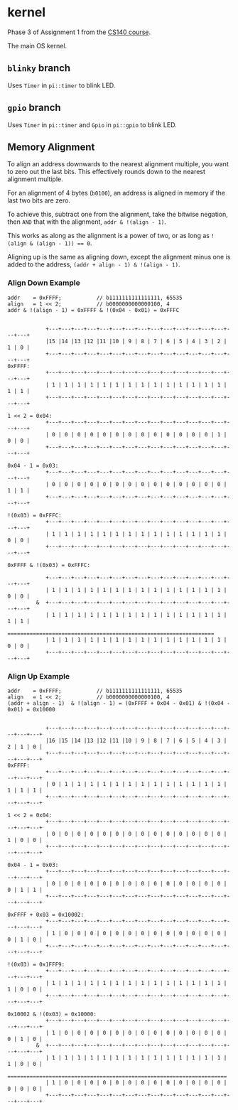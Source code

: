 # kernel
Phase 3 of Assignment 1 from the [CS140 course](https://cs140e.sergio.bz/assignments/1-shell/).

The main OS kernel.

## `blinky` branch
Uses `Timer` in `pi::timer` to blink LED.

## `gpio` branch
Uses `Timer` in `pi::timer` and `Gpio` in `pi::gpio` to blink LED.


## Memory Alignment
To align an address downwards to the nearest alignment multiple, you want to zero out the last bits. This effectively rounds down to the nearest alignment multiple.

For an alignment of 4 bytes (`b0100`), an address is aligned in memory if the last two bits are zero.

To achieve this, subtract one from the alignment, take the bitwise negation, then `AND` that with the alignment, `addr & !(align - 1)`.

This works as along as the alignment is a power of two, or as long as `!(align & (align - 1)) == 0`.

Aligning up is the same as aligning down, except the alignment minus one is added to the address, `(addr + align - 1) & !(align - 1)`.


### Align Down Example
```
addr    = 0xFFFF;           // b1111111111111111, 65535 
align   = 1 << 2;           // b0000000000000100, 4
addr & !(align - 1) = 0xFFFF & !(0x04 - 0x01) = 0xFFFC


            +---+---+---+---+---+---+---+---+---+---+---+---+---+---+---+---+
            |15 |14 |13 |12 |11 |10 | 9 | 8 | 7 | 6 | 5 | 4 | 3 | 2 | 1 | 0 |
            +---+---+---+---+---+---+---+---+---+---+---+---+---+---+---+---+
0xFFFF:
            +---+---+---+---+---+---+---+---+---+---+---+---+---+---+---+---+
            | 1 | 1 | 1 | 1 | 1 | 1 | 1 | 1 | 1 | 1 | 1 | 1 | 1 | 1 | 1 | 1 |
            +---+---+---+---+---+---+---+---+---+---+---+---+---+---+---+---+

1 << 2 = 0x04:
            +---+---+---+---+---+---+---+---+---+---+---+---+---+---+---+---+
            | 0 | 0 | 0 | 0 | 0 | 0 | 0 | 0 | 0 | 0 | 0 | 0 | 0 | 1 | 0 | 0 |
            +---+---+---+---+---+---+---+---+---+---+---+---+---+---+---+---+

0x04 - 1 = 0x03:
            +---+---+---+---+---+---+---+---+---+---+---+---+---+---+---+---+
            | 0 | 0 | 0 | 0 | 0 | 0 | 0 | 0 | 0 | 0 | 0 | 0 | 0 | 0 | 1 | 1 |
            +---+---+---+---+---+---+---+---+---+---+---+---+---+---+---+---+

!(0x03) = 0xFFFC:
            +---+---+---+---+---+---+---+---+---+---+---+---+---+---+---+---+
            | 1 | 1 | 1 | 1 | 1 | 1 | 1 | 1 | 1 | 1 | 1 | 1 | 1 | 1 | 0 | 0 |
            +---+---+---+---+---+---+---+---+---+---+---+---+---+---+---+---+

0xFFFF & !(0x03) = 0xFFFC:

            +---+---+---+---+---+---+---+---+---+---+---+---+---+---+---+---+
            | 1 | 1 | 1 | 1 | 1 | 1 | 1 | 1 | 1 | 1 | 1 | 1 | 1 | 1 | 0 | 0 |
         &  +---+---+---+---+---+---+---+---+---+---+---+---+---+---+---+---+
            | 1 | 1 | 1 | 1 | 1 | 1 | 1 | 1 | 1 | 1 | 1 | 1 | 1 | 1 | 1 | 1 |
            =================================================================
            | 1 | 1 | 1 | 1 | 1 | 1 | 1 | 1 | 1 | 1 | 1 | 1 | 1 | 1 | 0 | 0 |
            +---+---+---+---+---+---+---+---+---+---+---+---+---+---+---+---+
```

### Align Up Example
```
addr    = 0xFFFF;           // b1111111111111111, 65535 
align   = 1 << 2;           // b0000000000000100, 4
(addr + align - 1)  & !(align - 1) = (0xFFFF + 0x04 - 0x01) & !(0x04 - 0x01) = 0x10000


            +---+---+---+---+---+---+---+---+---+---+---+---+---+---+---+---+---+
            |16 |15 |14 |13 |12 |11 |10 | 9 | 8 | 7 | 6 | 5 | 4 | 3 | 2 | 1 | 0 |
            +---+---+---+---+---+---+---+---+---+---+---+---+---+---+---+---+---+
0xFFFF:
            +---+---+---+---+---+---+---+---+---+---+---+---+---+---+---+---+---+
            | 0 | 1 | 1 | 1 | 1 | 1 | 1 | 1 | 1 | 1 | 1 | 1 | 1 | 1 | 1 | 1 | 1 |
            +---+---+---+---+---+---+---+---+---+---+---+---+---+---+---+---+---+

1 << 2 = 0x04:
            +---+---+---+---+---+---+---+---+---+---+---+---+---+---+---+---+---+
            | 0 | 0 | 0 | 0 | 0 | 0 | 0 | 0 | 0 | 0 | 0 | 0 | 0 | 0 | 1 | 0 | 0 |
            +---+---+---+---+---+---+---+---+---+---+---+---+---+---+---+---+---+

0x04 - 1 = 0x03:
            +---+---+---+---+---+---+---+---+---+---+---+---+---+---+---+---+---+
            | 0 | 0 | 0 | 0 | 0 | 0 | 0 | 0 | 0 | 0 | 0 | 0 | 0 | 0 | 0 | 1 | 1 |
            +---+---+---+---+---+---+---+---+---+---+---+---+---+---+---+---+---+

0xFFFF + 0x03 = 0x10002:
            +---+---+---+---+---+---+---+---+---+---+---+---+---+---+---+---+---+
            | 1 | 0 | 0 | 0 | 0 | 0 | 0 | 0 | 0 | 0 | 0 | 0 | 0 | 0 | 0 | 1 | 0 |
            +---+---+---+---+---+---+---+---+---+---+---+---+---+---+---+---+---+

!(0x03) = 0x1FFF9:
            +---+---+---+---+---+---+---+---+---+---+---+---+---+---+---+---+---+
            | 1 | 1 | 1 | 1 | 1 | 1 | 1 | 1 | 1 | 1 | 1 | 1 | 1 | 1 | 1 | 0 | 0 |
            +---+---+---+---+---+---+---+---+---+---+---+---+---+---+---+---+---+

0x10002 & !(0x03) = 0x10000:
            +---+---+---+---+---+---+---+---+---+---+---+---+---+---+---+---+---+
            | 1 | 0 | 0 | 0 | 0 | 0 | 0 | 0 | 0 | 0 | 0 | 0 | 0 | 0 | 0 | 1 | 0 |
         &  +---+---+---+---+---+---+---+---+---+---+---+---+---+---+---+---+---+
            | 1 | 1 | 1 | 1 | 1 | 1 | 1 | 1 | 1 | 1 | 1 | 1 | 1 | 1 | 1 | 0 | 0 |
            =====================================================================
            | 1 | 0 | 0 | 0 | 0 | 0 | 0 | 0 | 0 | 0 | 0 | 0 | 0 | 0 | 0 | 0 | 0 |
            +---+---+---+---+---+---+---+---+---+---+---+---+---+---+---+---+---+

```
